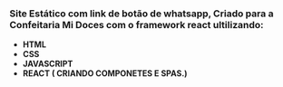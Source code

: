 ### Site Estático com link de botão de whatsapp, Criado para a Confeitaria Mi Doces com o framework react ultilizando:

* **HTML**
* **CSS**
* **JAVASCRIPT**
* **REACT ( CRIANDO COMPONETES E SPAS.)**

